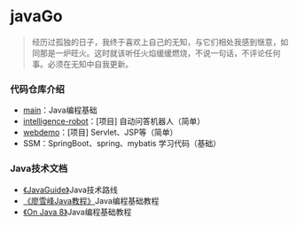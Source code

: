# javaGo
> 经历过孤独的日子，我终于喜欢上自己的无知，与它们相处我感到惬意，如同那是一炉旺火。这时就该听任火焰缓缓燃烧，不说一句话，不评论任何事。必须在无知中自我更新。

### 代码仓库介绍
* [main](https://github.com/sophoraFlower/javaGo/tree/main/src)：Java编程基础
* [intelligence-robot](https://github.com/sophoraFlower/javaGo/tree/main/intelligence-robot)：[项目] 自动问答机器人（简单）
* [webdemo](https://github.com/sophoraFlower/javaGo/tree/main/webdemo)：[项目] Servlet、JSP等（简单）
* SSM：SpringBoot、spring、mybatis 学习代码（基础）

### Java技术文档
* [《JavaGuide》](https://github.com/Snailclimb/JavaGuide#%E5%9F%BA%E7%A1%80)Java技术路线
* [《廖雪峰Java教程》](https://www.liaoxuefeng.com/wiki/1252599548343744)Java编程基础教程
* [《On Java 8》](https://gitee.com/go_dream/OnJava8/tree/master/docs/book)Java编程基础教程